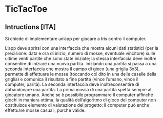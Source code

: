 # TicTacToe
## Intructions [ITA]
Si chiede di implementare un’app per giocare a tris contro il computer. 

L’app deve aprirsi con una interfaccia che mostra alcuni dati statistici (per la precisione: data e ora di inizio, numero di mosse, eventuale vincitore) sulle ultime venti partite che sono state iniziate; la stessa interfaccia deve inoltre consentire di iniziare una nuova partita. Iniziando una partita si passa a una seconda interfaccia che mostra il campo di gioco (una griglia 3x3), permette di effettuare le mosse (toccando col dito in una delle caselle della griglia) e comunica il risultato a fine partita (vince l’umano, vince il computer, parità). La seconda interfaccia deve inoltreconsentire di abbandonare una partita. La prima mossa di una partita spetta sempre al giocatore umano. Anche se è possibile programmare il computer affinché giochi in maniera ottima, la qualità dell’algoritmo di gioco del computer non costituisce elemento di valutazione del progetto: il computer può anche effettuare mosse casuali, purché valide.

